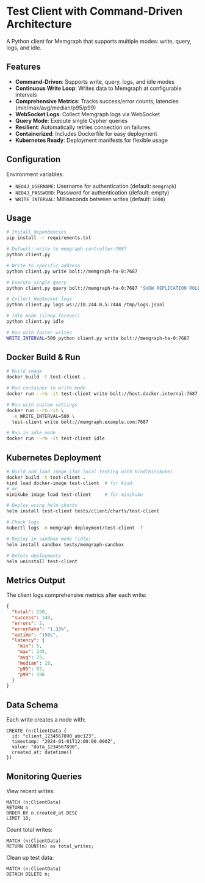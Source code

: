 # Test Client with Command-Driven Architecture

A Python client for Memgraph that supports multiple modes: write, query, logs, and idle.

## Features

- **Command-Driven**: Supports write, query, logs, and idle modes
- **Continuous Write Loop**: Writes data to Memgraph at configurable intervals
- **Comprehensive Metrics**: Tracks success/error counts, latencies (min/max/avg/median/p95/p99)
- **WebSocket Logs**: Collect Memgraph logs via WebSocket
- **Query Mode**: Execute single Cypher queries
- **Resilient**: Automatically retries connection on failures
- **Containerized**: Includes Dockerfile for easy deployment
- **Kubernetes Ready**: Deployment manifests for flexible usage

## Configuration

Environment variables:
- `NEO4J_USERNAME`: Username for authentication (default: `memgraph`)
- `NEO4J_PASSWORD`: Password for authentication (default: empty)
- `WRITE_INTERVAL`: Milliseconds between writes (default: `1000`)

## Usage

```bash
# Install dependencies
pip install -r requirements.txt

# Default: write to memgraph-controller:7687
python client.py

# Write to specific address
python client.py write bolt://memgraph-ha-0:7687

# Execute single query
python client.py query bolt://memgraph-ha-0:7687 "SHOW REPLICATION ROLE"

# Collect WebSocket logs
python client.py logs ws://10.244.0.5:7444 /tmp/logs.jsonl

# Idle mode (sleep forever)
python client.py idle

# Run with faster writes
WRITE_INTERVAL=500 python client.py write bolt://memgraph-ha-0:7687
```

## Docker Build & Run

```bash
# Build image
docker build -t test-client .

# Run container in write mode
docker run --rm -it test-client write bolt://host.docker.internal:7687

# Run with custom settings
docker run --rm -it \
  -e WRITE_INTERVAL=500 \
  test-client write bolt://memgraph.example.com:7687

# Run in idle mode
docker run --rm -it test-client idle
```

## Kubernetes Deployment

```bash
# Build and load image (for local testing with kind/minikube)
docker build -t test-client .
kind load docker-image test-client  # for kind
# or
minikube image load test-client     # for minikube

# Deploy using helm charts
helm install test-client tests/client/charts/test-client

# Check logs
kubectl logs -n memgraph deployment/test-client -f

# Deploy in sandbox mode (idle)
helm install sandbox tests/memgraph-sandbox

# Delete deployments
helm uninstall test-client
```

## Metrics Output

The client logs comprehensive metrics after each write:

```json
{
  "total": 150,
  "success": 148,
  "errors": 2,
  "errorRate": "1.33%",
  "uptime": "150s",
  "latency": {
    "min": 5,
    "max": 245,
    "avg": 23,
    "median": 18,
    "p95": 67,
    "p99": 198
  }
}
```

## Data Schema

Each write creates a node with:
```cypher
CREATE (n:ClientData {
  id: "client_1234567890_abc123",
  timestamp: "2024-01-01T12:00:00.000Z",
  value: "data_1234567890",
  created_at: datetime()
})
```

## Monitoring Queries

View recent writes:
```cypher
MATCH (n:ClientData)
RETURN n
ORDER BY n.created_at DESC
LIMIT 10;
```

Count total writes:
```cypher
MATCH (n:ClientData)
RETURN COUNT(n) as total_writes;
```

Clean up test data:
```cypher
MATCH (n:ClientData)
DETACH DELETE n;
```